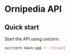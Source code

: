 # Ornipedia API

## Quick start

Start the API using uvicorn:

```bash
uvircorn main:app [--reload]
```
